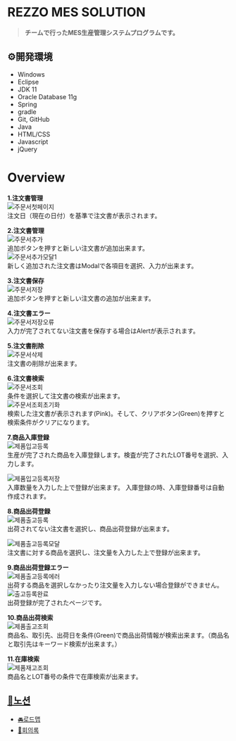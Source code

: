 # REZZO MES SOLUTION
> **チームで行ったMES生産管理システムプログラムです。** <br>

## ⚙開発環境
+ Windows
+ Eclipse
+ JDK 11
+ Oracle Database 11g
+ Spring
+ gradle
+ Git, GitHub
+ Java
+ HTML/CSS
+ Javascript
+ jQuery

# Overview
<b>1.注文書管理</b>
<br>
![주문서첫페이지](https://user-images.githubusercontent.com/78412311/186849448-f7949df1-cba4-48cd-ba8a-287847bb4e6a.png)<br>
注文日（現在の日付）を基準で注文書が表示されます。

<b>2.注文書管理</b>
<br>
![주문서추가](https://user-images.githubusercontent.com/78412311/186867408-f843fd65-c543-4ed6-a655-3b6747344152.png)<br>
追加ボタンを押すと新しい注文書が追加出来ます。<br>
![주문서추가모달1](https://user-images.githubusercontent.com/78412311/186867615-242f7cf4-f7e0-4082-8bc2-a25b3e631980.png)<br>
新しく追加された注文書はModalで各項目を選択、入力が出来ます。

<b>3.注文書保存</b>
<br>
![주문서저장](https://user-images.githubusercontent.com/78412311/186868369-0c05cf68-be17-4a73-95cd-e8d5deb32c6f.png)<br>
追加ボタンを押すと新しい注文書の追加が出来ます。

<b>4.注文書エラー</b>
<br>
![주문서저장오류](https://user-images.githubusercontent.com/78412311/186868770-dff796c0-90a2-407b-b845-773a9de162c2.png)<br>
入力が完了されてない注文書を保存する場合はAlertが表示されます。

<b>5.注文書削除</b>
<br>
![주문서삭제](https://user-images.githubusercontent.com/78412311/186869239-531663ba-d8cd-440f-802c-3c44bbf7af7b.png)<br>
注文書の削除が出来ます。

<b>6.注文書検索</b>
<br>
![주문서조회](https://user-images.githubusercontent.com/78412311/186872889-03d1ecb9-e9d3-4d1f-80d6-be1bd2adf0d6.PNG)<br>
条件を選択して注文書の検索が出来ます。<br>
![주문서조회초기화](https://user-images.githubusercontent.com/78412311/186871217-e685e5a0-6acf-45e2-8c2e-db371014a23f.PNG)<br>
検索した注文書が表示されます(Pink)。そして、クリアボタン(Green)を押すと検索条件がクリアになります。

<b>7.商品入庫登録</b>
<br>
![제품입고등록](https://user-images.githubusercontent.com/78412311/186871915-9373bf4a-3299-45fc-a627-0b5e54b48934.PNG)<br>
生産が完了された商品を入庫登録します。検査が完了されたLOT番号を選択、入力します。<br>

![제품입고등록저장](https://user-images.githubusercontent.com/78412311/186873570-70b3d171-6d60-4068-8ba2-6119f9a3d12b.PNG)<br>
入庫数量を入力した上で登録が出来ます。 入庫登録の時、入庫登録番号は自動作成されます。

<b>8.商品出荷登録</b>
<br>
![제품출고등록](https://user-images.githubusercontent.com/78412311/186874624-1966a4a1-5282-43be-8648-1c0606ade1fd.PNG)<br>
出荷されてない注文書を選択し、商品出荷登録が出来ます。<br>

![제품출고등록모달](https://user-images.githubusercontent.com/78412311/186875373-2576403f-8305-402d-9c8e-784a346e8a2b.PNG)<br>
注文書に対する商品を選択し、注文量を入力した上で登録が出来ます。

<b>9.商品出荷登録エラー</b>
<br>
![제품출고등록에러](https://user-images.githubusercontent.com/78412311/186876192-307e59e7-03d1-46ae-bab8-c77659dac187.PNG)<br>
出荷する商品を選択しなかったり注文量を入力しない場合登録ができません。<br>
![출고등록완료](https://user-images.githubusercontent.com/78412311/186877029-ce1657df-bad1-47d9-97b9-a1f37f417bb6.PNG)<br>
出荷登録が完了されたページです。

<b>10.商品出荷検索</b>
<br>
![제품출고조회](https://user-images.githubusercontent.com/78412311/186877322-3503ab46-2ce5-4cf9-bee8-2a74de9eb13a.PNG)<br>
商品名、取引先、出荷日を条件(Green)で商品出荷情報が検索出来ます。（商品名と取引先はキーワード検索が出来ます。）

<b>11.在庫検索</b>
<br>
![제품재고조회](https://user-images.githubusercontent.com/78412311/186878181-ecbb5001-f8f9-4d06-a766-3b25e0981a5f.PNG)<br>
商品名とLOT番号の条件で在庫検索が出来ます。

## [🚩노션](https://www.notion.so/Hello-We-are-REZZO-1d52e4b883464472a85e60293f564b29)
+ [🚘로드맵](https://www.notion.so/dc92a6176f44441196558c8dd4169bc3?v=6a3daae7828e4ec38c039bfab744c67d)<br>
+ [💬회의록](https://www.notion.so/250d931996d84066bacca2ade8a9a425?v=b0bea1b9ac7a421fab4b96a62dd1c7e3)
